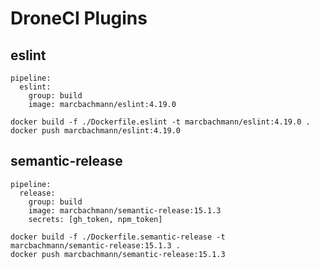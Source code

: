 # DroneCI Plugins


## eslint
```
pipeline:
  eslint:
    group: build
    image: marcbachmann/eslint:4.19.0
```

```
docker build -f ./Dockerfile.eslint -t marcbachmann/eslint:4.19.0 .
docker push marcbachmann/eslint:4.19.0
```


## semantic-release
```
pipeline:
  release:
    group: build
    image: marcbachmann/semantic-release:15.1.3
    secrets: [gh_token, npm_token]
```

```
docker build -f ./Dockerfile.semantic-release -t marcbachmann/semantic-release:15.1.3 .
docker push marcbachmann/semantic-release:15.1.3
```

